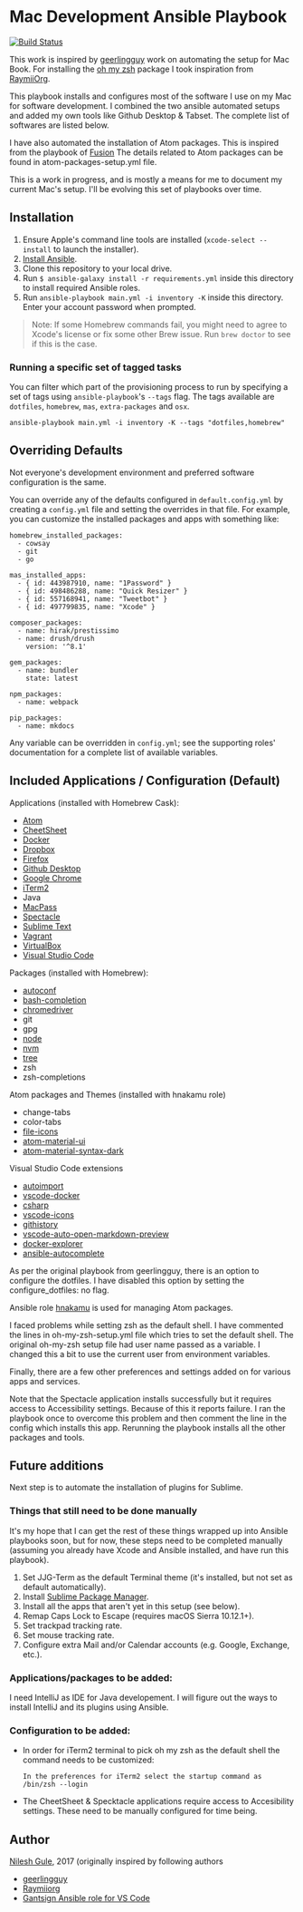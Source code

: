 # Mac Development Ansible Playbook

[![Build Status](https://travis-ci.org/NileshGule/Mac-dev-playbook.svg?branch=master)](https://travis-ci.org/NileshGule/Mac-dev-playbook)

This work is inspired by [geerlingguy](https://github.com/geerlingguy/mac-dev-playbook) work on automating the setup for Mac Book. For installing the [oh my zsh](http://ohmyz.sh) package I took inspiration from [RaymiiOrg](https://github.com/RaymiiOrg/ansible/blob/master/oh-my-zsh/ohmyzsh.yml).

This playbook installs and configures most of the software I use on my Mac for software development. I combined the two ansible automated setups and added my own tools like Github Desktop & Tabset. The complete list of softwares are listed below.

I have also automated the installation of Atom packages. This is inspired from the playbook of [Fusion](https://gist.github.com/Fusion/c45fdd8857c84440d55f)
The details related to Atom packages can be found in atom-packages-setup.yml file.

This is a work in progress, and is mostly a means for me to document my current Mac's setup. I'll be evolving this set of playbooks over time.

## Installation

  1. Ensure Apple's command line tools are installed (`xcode-select --install` to launch the installer).
  2. [Install Ansible](http://docs.ansible.com/intro_installation.html).
  3. Clone this repository to your local drive.
  4. Run `$ ansible-galaxy install -r requirements.yml` inside this directory to install required Ansible roles.
  5. Run `ansible-playbook main.yml -i inventory -K` inside this directory. Enter your account password when prompted.

> Note: If some Homebrew commands fail, you might need to agree to Xcode's license or fix some other Brew issue. Run `brew doctor` to see if this is the case.

### Running a specific set of tagged tasks

You can filter which part of the provisioning process to run by specifying a set of tags using `ansible-playbook`'s `--tags` flag. The tags available are `dotfiles`, `homebrew`, `mas`, `extra-packages` and `osx`.

    ansible-playbook main.yml -i inventory -K --tags "dotfiles,homebrew"

## Overriding Defaults

Not everyone's development environment and preferred software configuration is the same.

You can override any of the defaults configured in `default.config.yml` by creating a `config.yml` file and setting the overrides in that file. For example, you can customize the installed packages and apps with something like:

    homebrew_installed_packages:
      - cowsay
      - git
      - go

    mas_installed_apps:
      - { id: 443987910, name: "1Password" }
      - { id: 498486288, name: "Quick Resizer" }
      - { id: 557168941, name: "Tweetbot" }
      - { id: 497799835, name: "Xcode" }

    composer_packages:
      - name: hirak/prestissimo
      - name: drush/drush
        version: '^8.1'

    gem_packages:
      - name: bundler
        state: latest

    npm_packages:
      - name: webpack

    pip_packages:
      - name: mkdocs

Any variable can be overridden in `config.yml`; see the supporting roles' documentation for a complete list of available variables.

## Included Applications / Configuration (Default)

Applications (installed with Homebrew Cask):
  - [Atom](https://atom.io)
  - [CheetSheet](https://www.mediaatelier.com/CheatSheet/)
  - [Docker](https://www.docker.com/)
  - [Dropbox](https://www.dropbox.com/)
  - [Firefox](https://www.mozilla.org/en-US/firefox/new/)
  - [Github Desktop](https://desktop.github.com)
  - [Google Chrome](https://www.google.com/chrome/)
  - [iTerm2](https://www.iterm2.com)
  - Java
  - [MacPass](http://mstarke.github.io/MacPass/)
  - [Spectacle](https://www.spectacleapp.com)
  - [Sublime Text](https://www.sublimetext.com/)
  - [Vagrant](https://www.vagrantup.com/)
  - [VirtualBox](https://www.virtualbox.org/wiki/Downloads)
  - [Visual Studio Code](https://code.visualstudio.com)

Packages (installed with Homebrew):

  - [autoconf](http://brewformulas.org/Autoconf)
  - [bash-completion](http://brewformulas.org/BashCompletion)
  - [chromedriver](http://brewformulas.org/Chromedriver)
  - git
  - gpg
  - [node](http://brewformulas.org/Node)
  - [nvm](http://brewformulas.org/Nvm)
  - [tree](http://brewformulas.org/Tree)
  - zsh
  - zsh-completions

Atom packages and Themes (installed with hnakamu role)

  - change-tabs
  - color-tabs
  - [file-icons](https://atom.io/packages/file-icons)
  - [atom-material-ui](https://github.com/atom-material/atom-material-ui)
  - [atom-material-syntax-dark](https://github.com/atom-material/atom-material-syntax-dark)

Visual Studio Code extensions
  - [autoimport](https://marketplace.visualstudio.com/items?itemName=steoates.autoimport)
  - [vscode-docker](https://marketplace.visualstudio.com/items?itemName=PeterJausovec.vscode-docker)
  - [csharp](https://marketplace.visualstudio.com/items?itemName=ms-vscode.csharp)
  - [vscode-icons](https://marketplace.visualstudio.com/items?itemName=robertohuertasm.vscode-icons)
  - [githistory](https://marketplace.visualstudio.com/items?itemName=donjayamanne.githistory)
  - [vscode-auto-open-markdown-preview](https://marketplace.visualstudio.com/items?itemName=hnw.vscode-auto-open-markdown-preview)
  - [docker-explorer](https://marketplace.visualstudio.com/items?itemName=formulahendry.docker-explorer)
  - [ansible-autocomplete](https://marketplace.visualstudio.com/items?itemName=timonwong.ansible-autocomplete)

As per the original playbook from geerlingguy, there is an option to configure the dotfiles. I have disabled this option by setting the configure_dotfiles: no flag.

Ansible role [hnakamu](https://github.com/hnakamur/ansible-role-atom-packages) is used for managing Atom packages.


I faced problems while setting zsh as the default shell. I have commented the lines in oh-my-zsh-setup.yml file which tries to set the default shell. The original oh-my-zsh setup file had user name passed as a variable. I changed this a bit to use the current user from environment variables.

Finally, there are a few other preferences and settings added on for various apps and services.

Note that the Spectacle application installs successfully but it requires access to Accessibility settings. Because of this it reports failure. I ran the playbook once to overcome this problem and then comment the line in the config which installs this app. Rerunning the playbook installs all the other packages and tools.

## Future additions
Next step is to automate the installation of plugins for Sublime.

### Things that still need to be done manually

It's my hope that I can get the rest of these things wrapped up into Ansible playbooks soon, but for now, these steps need to be completed manually (assuming you already have Xcode and Ansible installed, and have run this playbook).

  1. Set JJG-Term as the default Terminal theme (it's installed, but not set as default automatically).
  2. Install [Sublime Package Manager](http://sublime.wbond.net/installation).
  3. Install all the apps that aren't yet in this setup (see below).
  4. Remap Caps Lock to Escape (requires macOS Sierra 10.12.1+).
  5. Set trackpad tracking rate.
  6. Set mouse tracking rate.
  7. Configure extra Mail and/or Calendar accounts (e.g. Google, Exchange, etc.).

### Applications/packages to be added:

I need IntelliJ as IDE for Java developement. I will figure out the ways to install IntelliJ and its plugins using Ansible.

### Configuration to be added:

  - In order for iTerm2 terminal to pick oh my zsh as the default shell the command needs to be customized:
    ```
    In the preferences for iTerm2 select the startup command as /bin/zsh --login
    ```

  - The CheetSheet & Specktacle applications require access to Accesibility settings. These need to be manually configured for time being.

## Author

[Nilesh Gule](http://nileshgule.blogspot.com/), 2017 (originally inspired by following authors
- [geerlingguy](https://github.com/geerlingguy/mac-dev-playbook) 
- [Raymiiorg](https://github.com/RaymiiOrg/ansible/blob/master/oh-my-zsh/ohmyzsh.yml)
- [Gantsign Ansible role for VS Code](https://github.com/gantsign/ansible-role-visual-studio-code)